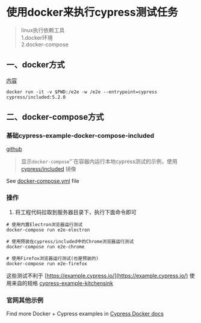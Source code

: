 # 使用docker来执行cypress测试任务

>linux执行依赖工具  
1.docker环境  
2.docker-compose

## 一、docker方式

[内容](https://github.com/bahmutov/demo-docker-cypress-included)

```text
docker run -it -v $PWD:/e2e -w /e2e --entrypoint=cypress cypress/included:5.2.0
```

## 二、docker-compose方式

### 基础cypress-example-docker-compose-included 

[github](https://circleci.com/gh/cypress-io/cypress-example-docker-compose-included/tree/master)


> 显示`docker-compose`”`在容器内运行本地cypress测试的示例，使用 [cypress/included][included] 镜像

See [docker-compose.yml](docker-compose.yml) file

### 操作

1. 将工程代码拉取到服务器目录下，执行下面命令即可

```shell
# 使用内置Electron浏览器运行测试
docker-compose run e2e-electron

# 使用预装在cypress/included中的Chrome浏览器运行测试
docker-compose run e2e-chrome

# 使用Firefox浏览器运行测试(也是预装的)
docker-compose run e2e-firefox
```

这些测试不利于 [https://example.cypress.io/](https://example.cypress.io/) 使用来自的规格 [cypress-example-kitchensink](https://github.com/cypress-io/cypress-example-kitchensink)

[included]: https://github.com/cypress-io/cypress-docker-images/tree/master/included#cypressincluded

### 官网其他示例

Find more Docker + Cypress examples in [Cypress Docker docs](https://on.cypress.io/docker)
